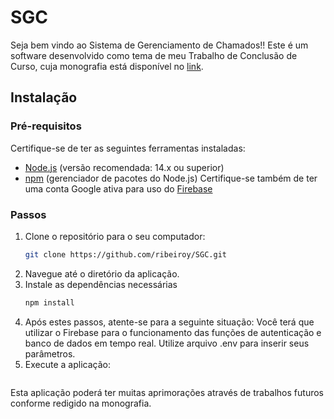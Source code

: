 # SGC

Seja bem vindo ao Sistema de Gerenciamento de Chamados!! Este é um software desenvolvido como tema de meu Trabalho de Conclusão de Curso, cuja monografia está disponível no [link](https://www.monografias.ufop.br/handle/35400000/8116).


## Instalação

### Pré-requisitos

Certifique-se de ter as seguintes ferramentas instaladas:
- [Node.js](https://nodejs.org/) (versão recomendada: 14.x ou superior)
- [npm](https://www.npmjs.com/) (gerenciador de pacotes do Node.js)
Certifique-se também de ter uma conta Google ativa para uso do [Firebase](https://firebase.google.com)

### Passos

1. Clone o repositório para o seu computador:
   ```bash
   git clone https://github.com/ribeiroy/SGC.git
2. Navegue até o diretório da aplicação.
3. Instale as dependências necessárias
   ```bash
   npm install
4. Após estes passos, atente-se para a seguinte situação: Você terá que utilizar o Firebase para o funcionamento das funções de autenticação e banco de dados em tempo real. Utilize arquivo .env para inserir seus parâmetros.
5. Execute a aplicação:
   ```npm start
Esta aplicação poderá ter muitas aprimorações através de trabalhos futuros conforme redigido na monografia.

